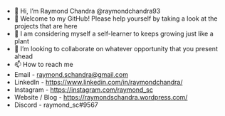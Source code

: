 - 👋 Hi, I’m Raymond Chandra @raymondchandra93
- 👀 Welcome to my GitHub! Please help yourself by taking a look at the projects that are here 
- 🌱 I am considering myself a self-learner to keeps growing just like a plant
- 💞️ I’m looking to collaborate on whatever opportunity that you present ahead
- 📫 How to reach me 
- Email - raymond.schandra@gmail.com
- LinkedIn - https://www.linkedin.com/in/raymondchandra/
- Instagram - https://instagram.com/raymond_sc
- Website / Blog - https://raymondschandra.wordpress.com/
- Discord - raymond_sc#9567
